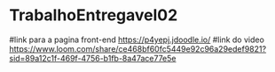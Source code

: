 # TrabalhoEntregavel02
#link para a pagina front-end
https://p4yepj.jdoodle.io/
#link do video
https://www.loom.com/share/ce468bf60fc5449e92c96a29edef9821?sid=89a12c1f-469f-4756-b1fb-8a47ace77e5e
